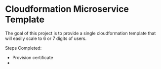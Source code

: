 # Cloudformation Microservice Template

The goal of this project is to provide a single cloudformation template that will easily scale to 6 or 7 digits of users.

Steps Completed:
* Provision certificate
* 
